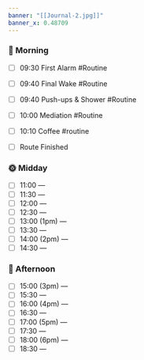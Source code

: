```yaml
---
banner: "[[Journal-2.jpg]]"
banner_x: 0.48709
---
```


### 🌅 Morning

- [ ] 09:30 First Alarm #Routine 

- [ ] 09:40 Final Wake #Routine

- [ ] 09:40 Push-ups & Shower #Routine

- [ ] 10:00 Mediation #Routine

- [ ] 10:10 Coffee #routine 
- [ ] Route Finished
### 🌞 Midday
- [ ] 11:00 —  
- [ ] 11:30 —  
- [ ] 12:00 —  
- [ ] 12:30 —  
- [ ] 13:00 (1pm) —  
- [ ] 13:30 —  
- [ ] 14:00 (2pm) —    
- [ ] 14:30 —  

### 🌆 Afternoon
- [ ] 15:00 (3pm) —  
- [ ] 15:30 —  
- [ ] 16:00 (4pm) —  
- [ ] 16:30 —  
- [ ] 17:00 (5pm) —  
- [ ] 17:30 —  
- [ ] 18:00 (6pm) —  
- [ ] 18:30 —  
